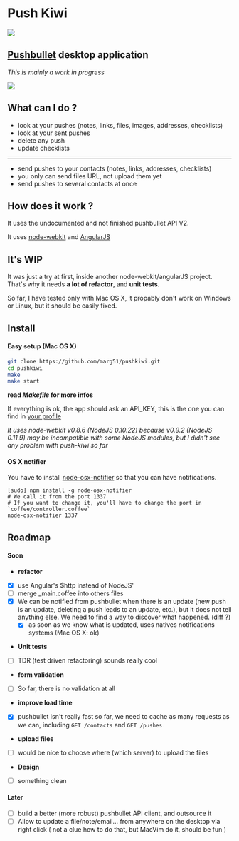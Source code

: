 # Push Kiwi

![](http://i.uto.io/jk2ND)


## [Pushbullet](https://www.pushbullet.com) desktop application

_This is mainly a work in progress_

![](http://i.uto.io/jk5MA)

## What can I do ?

- look at your pushes (notes, links, files, images, addresses, checklists)
- look at your sent pushes
- delete any push
- update checklists

***

- send pushes to your contacts (notes, links, addresses, checklists)
- you only can send files URL, not upload them yet
- send pushes to several contacts at once


## How does it work ?

It uses the undocumented and not finished pushbullet API V2.

It uses [node-webkit](https://github.com/rogerwang/node-webkit) and [AngularJS](angularjs.org)

## It's WIP

It was just a try at first, inside another node-webkit/angularJS project. That's why it needs **a lot of refactor**, and **unit tests**.

So far, I have tested only with Mac OS X, it propably don't work on Windows or Linux, but it should be easily fixed.

## Install

#### Easy setup (Mac OS X)

```bash
git clone https://github.com/marg51/pushkiwi.git
cd pushkiwi
make
make start
```
**read _Makefile_ for more infos**

If everything is ok, the app should ask an API_KEY, this is the one you can find in [your profile](https://www.pushbullet.com/account)

_It uses node-webkit v0.8.6 (NodeJS 0.10.22) because v0.9.2 (NodeJS 0.11.9) may be incompatible with some NodeJS modules, but I didn't see any problem with push-kiwi so far_

#### OS X notifier

You have to install [node-osx-notifier](https://github.com/azoff/node-osx-notifier) so that you can have notifications.

```
[sudo] npm install -g node-osx-notifier
# We call it from the port 1337
# If you want to change it, you'll have to change the port in `coffee/controller.coffee`
node-osx-notifier 1337
```

## Roadmap


#### Soon 

- **refactor**
 - [x] use Angular's $http instead of NodeJS'
 - [ ] merge _main.coffee into others files
 - [x] We can be notified from pushbullet when there is an update (new push is an update, deleting a push leads to an update, etc.), but it does not tell anything else. We need to find a way to discover what happened. (diff ?)
 	- [x] as soon as we know what is updated, uses natives notifications systems (Mac OS X: ok)
- **Unit tests**
 - [ ] TDR (test driven refactoring) sounds really cool
- **form validation**
 - [ ] So far, there is no validation at all
- **improve load time**
 - [x] pushbullet isn't really fast so far, we need to cache as many requests as we can, including `GET /contacts` and `GET /pushes`
- **upload files**
 - [ ] would be nice to choose where (which server) to upload the files
- **Design**
 - [ ] something clean


#### Later

- [ ] build a better (more robust) pushbullet API client, and outsource it
- [ ] Allow to update a file/note/email... from anywhere on the desktop via right click ( not a clue how to do that, but MacVim do it, should be fun )

